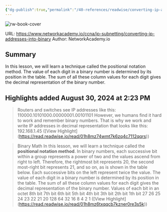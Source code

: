 ```yaml
---
{"dg-publish":true,"permalink":"/40-references/readwise/converting-ip-addresses-into-binary/","tags":["rw/articles"]}
---
```


![rw-book-cover](https://cdn.networkacademy.io/sites/default/files/2022-04/converting-ip-addresses-to-binary.png)
  
URL: https://www.networkacademy.io/ccna/ip-subnetting/converting-ip-addresses-into-binary
Author: NetworkAcademy.io

## Summary

In this lesson, we will learn a technique called the positional notation method. The value of each digit in a binary number is determined by its position in the table. The sum of all these column values for each digit gives the decimal representation of the binary number.

## Highlights added August 30, 2024 at 2:23 PM
>Routers and switches see IP addresses like this:
>110000.10101000.00000001.00101101
>However, we humans find it hard to work and remember binary numbers. That is why we work and write IP addresses in decimal representation that looks like this:
>192.168.1.45 ([View Highlight] (https://read.readwise.io/read/01h8mz74wmt7k6zq4c7112qqrs))


>Binary Math
>In this lesson, we will learn a technique called the **positional notation method**. In binary numbers, each successive bit within a group represents a power of two and the values ascend from right to left. Therefore, the rightmost bit represents 20, the second most-right bit represents 21, and so on, as is shown in the table below. Each successive bits on the left represent twice the value. The value of each digit in a binary number is determined by its position in the table. The sum of all these column values for each digit gives the decimal representation of the binary number.
>Values of each bit in an octet
>8th bit
>7th bit
>6th bit
>5th bit
>4th bit
>3th bit
>2th bit
>1th bit
>27
>26
>25
>24
>23
>22
>21
>20
>128
>64
>32
>16
>8
>4
>2
>1 ([View Highlight] (https://read.readwise.io/read/01h8mz6txqqcb7kzner0re3s5k))


